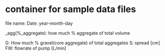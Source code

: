 # container for sample data files

file name:
Date: year-month-day

_agg(%_aggregate): how much % aggregate of total volume

G: How much % gravel(core aggregate) of total aggregates
S: spread [cm]
FW: flowrate of pump [L/min]
